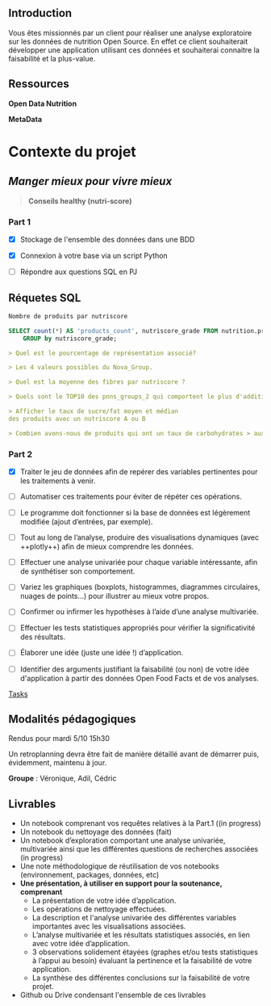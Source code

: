 
## Introduction

Vous êtes missionnés par un client pour réaliser une analyse exploratoire sur les données de nutrition Open Source. En effet ce client souhaiterait développer une application utilisant ces données et souhaiterai connaitre la faisabilité et la plus-value.

## Ressources


[](https://static.openfoodfacts.org/data/en.openfoodfacts.org.products.csv)

**Open Data Nutrition** 

[](https://world.openfoodfacts.org/data/data-fields.txt)

**MetaData**


# Contexte du projet

## *Manger mieux pour vivre mieux*


> **Conseils healthy (nutri-score)**
> 

### Part 1


- [x]  Stockage de l'ensemble des données dans une BDD
- [x]  Connexion à votre base via un script Python
- [ ]  Répondre aux questions SQL en PJ
    
    
    
## Réquetes SQL

```sql
Nombre de produits par nutriscore

SELECT count(*) AS 'products_count', nutriscore_grade FROM nutrition.products
	GROUP by nutriscore_grade;
```


```markdown
> Quel est le pourcentage de représentation associé?

> Les 4 valeurs possibles du Nova_Group.

> Quel est la moyenne des fibres par nutriscore ?

> Quels sont le TOP10 des pnns_groups_2 qui comportent le plus d'additifs

> Afficher le taux de sucre/fat moyen et médian
des produits avec un nutriscore A ou B

> Combien avons-nous de produits qui ont un taux de carbohydrates > aux sucres
```

### Part 2


- [x]  Traiter le jeu de données afin de repérer des variables pertinentes pour les traitements à venir.
- [ ]  Automatiser ces traitements pour éviter de répéter ces opérations.
- [ ]  Le programme doit fonctionner si la base de données est légèrement modifiée (ajout d’entrées, par exemple).
- [ ]  Tout au long de l’analyse, produire des visualisations dynamiques (avec ++plotly++) afin de mieux comprendre les données.
- [ ]  Effectuer une analyse univariée pour chaque variable intéressante, afin de synthétiser son comportement.
- [ ]  Variez les graphiques (boxplots, histogrammes, diagrammes circulaires, nuages de points…) pour illustrer au mieux votre propos.
- [ ]  Confirmer ou infirmer les hypothèses à l’aide d’une analyse multivariée.
- [ ]  Effectuer les tests statistiques appropriés pour vérifier la significativité des résultats.
- [ ]  Élaborer une idée (juste une idée !) d’application.
- [ ]  Identifier des arguments justifiant la faisabilité (ou non) de votre idée d'application à partir des données Open Food Facts et de vos analyses.


[Tasks](https://www.notion.so/9f8dbbc153804e25923c0429429c1ab3)

## **Modalités pédagogiques**


Rendus pour mardi 5/10 15h30

Un retroplanning devra être fait de manière détaillé avant de démarrer puis, évidemment, maintenu à jour.

**Groupe** : Véronique, Adil, Cédric


## Livrables


- Un notebook comprenant vos requêtes relatives à la Part.1 ((in progress)
- Un notebook du nettoyage des données (fait)
- Un notebook d’exploration comportant une analyse univariée, multivariée ainsi que les différentes questions de recherches associées (in progress)
- Une note méthodologique de réutilisation de vos notebooks (environnement, packages, données, etc)
- **Une présentation, à utiliser en support pour la soutenance, comprenant**
    - La présentation de votre idée d’application.
    - Les opérations de nettoyage effectuées.
    - La description et l'analyse univariée des différentes variables importantes avec les visualisations associées.
    - L’analyse multivariée et les résultats statistiques associés, en lien avec votre idée d’application.
    - 3 observations solidement étayées (graphes et/ou tests statistiques à l’appui au besoin) évaluant la pertinence et la faisabilité de votre application.
    - La synthèse des différentes conclusions sur la faisabilité de votre projet.
- Github ou Drive condensant l'ensemble de ces livrables


